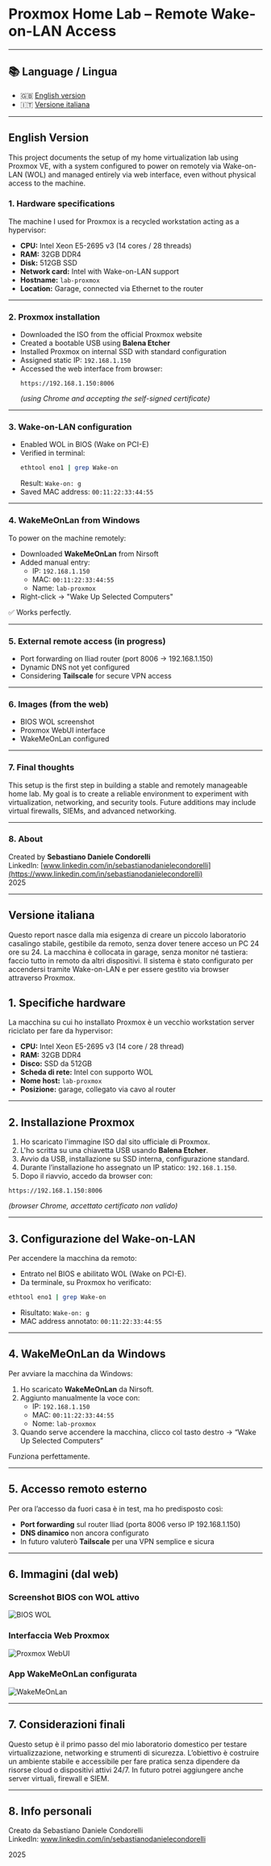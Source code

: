 # Proxmox Home Lab – Remote Wake-on-LAN Access

---

## 📚 Language / Lingua

- 🇬🇧 [English version](#english-version)
- 🇮🇹 [Versione italiana](#versione-italiana)

---



##  English Version

This project documents the setup of my home virtualization lab using Proxmox VE, with a system configured to power on remotely via Wake-on-LAN (WOL) and managed entirely via web interface, even without physical access to the machine.

### 1. Hardware specifications

The machine I used for Proxmox is a recycled workstation acting as a hypervisor:

- **CPU:** Intel Xeon E5-2695 v3 (14 cores / 28 threads)
- **RAM:** 32GB DDR4
- **Disk:** 512GB SSD
- **Network card:** Intel with Wake-on-LAN support
- **Hostname:** `lab-proxmox`
- **Location:** Garage, connected via Ethernet to the router

---

### 2. Proxmox installation

- Downloaded the ISO from the official Proxmox website
- Created a bootable USB using **Balena Etcher**
- Installed Proxmox on internal SSD with standard configuration
- Assigned static IP: `192.168.1.150`
- Accessed the web interface from browser:
  ```
  https://192.168.1.150:8006
  ```
  *(using Chrome and accepting the self-signed certificate)*

---

### 3. Wake-on-LAN configuration

- Enabled WOL in BIOS (Wake on PCI-E)
- Verified in terminal:
  ```bash
  ethtool eno1 | grep Wake-on
  ```
  Result: `Wake-on: g`
- Saved MAC address: `00:11:22:33:44:55`

---

### 4. WakeMeOnLan from Windows

To power on the machine remotely:

- Downloaded **WakeMeOnLan** from Nirsoft
- Added manual entry:
  - IP: `192.168.1.150`
  - MAC: `00:11:22:33:44:55`
  - Name: `lab-proxmox`
- Right-click → "Wake Up Selected Computers"

✅ Works perfectly.

---

### 5. External remote access (in progress)

- Port forwarding on Iliad router (port 8006 → 192.168.1.150)
- Dynamic DNS not yet configured
- Considering **Tailscale** for secure VPN access

---

### 6. Images (from the web)

- BIOS WOL screenshot  
- Proxmox WebUI interface  
- WakeMeOnLan configured

---

### 7. Final thoughts

This setup is the first step in building a stable and remotely manageable home lab. My goal is to create a reliable environment to experiment with virtualization, networking, and security tools. Future additions may include virtual firewalls, SIEMs, and advanced networking.

---

### 8. About

Created by **Sebastiano Daniele Condorelli**  
LinkedIn: [www.linkedin.com/in/sebastianodanielecondorelli](https://www.linkedin.com/in/sebastianodanielecondorelli)  
2025

---

##  Versione italiana

Questo report nasce dalla mia esigenza di creare un piccolo laboratorio casalingo stabile, gestibile da remoto, senza dover tenere acceso un PC 24 ore su 24. La macchina è collocata in garage, senza monitor né tastiera: faccio tutto in remoto da altri dispositivi. Il sistema è stato configurato per accendersi tramite Wake-on-LAN e per essere gestito via browser attraverso Proxmox.


## 1. Specifiche hardware

La macchina su cui ho installato Proxmox è un vecchio workstation server riciclato per fare da hypervisor:

- **CPU:** Intel Xeon E5-2695 v3 (14 core / 28 thread)
- **RAM:** 32GB DDR4
- **Disco:** SSD da 512GB
- **Scheda di rete:** Intel con supporto WOL
- **Nome host:** `lab-proxmox`
- **Posizione:** garage, collegato via cavo al router

---

## 2. Installazione Proxmox

1. Ho scaricato l'immagine ISO dal sito ufficiale di Proxmox.
2. L'ho scritta su una chiavetta USB usando **Balena Etcher**.
3. Avvio da USB, installazione su SSD interna, configurazione standard.
4. Durante l’installazione ho assegnato un IP statico: `192.168.1.150`.
5. Dopo il riavvio, accedo da browser con:

```
https://192.168.1.150:8006
```

*(browser Chrome, accettato certificato non valido)*

---

## 3. Configurazione del Wake-on-LAN

Per accendere la macchina da remoto:

- Entrato nel BIOS e abilitato WOL (Wake on PCI-E).
- Da terminale, su Proxmox ho verificato:

```bash
ethtool eno1 | grep Wake-on
```

- Risultato: `Wake-on: g`
- MAC address annotato: `00:11:22:33:44:55`

---

## 4. WakeMeOnLan da Windows

Per avviare la macchina da Windows:

1. Ho scaricato **WakeMeOnLan** da Nirsoft.
2. Aggiunto manualmente la voce con:
   - IP: `192.168.1.150`
   - MAC: `00:11:22:33:44:55`
   - Nome: `lab-proxmox`
3. Quando serve accendere la macchina, clicco col tasto destro → “Wake Up Selected Computers”

Funziona perfettamente.

---

## 5. Accesso remoto esterno

Per ora l’accesso da fuori casa è in test, ma ho predisposto così:

- **Port forwarding** sul router Iliad (porta 8006 verso IP 192.168.1.150)
- **DNS dinamico** non ancora configurato
- In futuro valuterò **Tailscale** per una VPN semplice e sicura

---

## 6. Immagini (dal web)

### Screenshot BIOS con WOL attivo
![BIOS WOL](img/bios.jpg)

### Interfaccia Web Proxmox
![Proxmox WebUI](img/proxmox.png)

### App WakeMeOnLan configurata
![WakeMeOnLan](img/wakemeonlan.png)

---

## 7. Considerazioni finali

Questo setup è il primo passo del mio laboratorio domestico per testare virtualizzazione, networking e strumenti di sicurezza. L’obiettivo è costruire un ambiente stabile e accessibile per fare pratica senza dipendere da risorse cloud o dispositivi attivi 24/7. In futuro potrei aggiungere anche server virtuali, firewall e SIEM.

---

## 8. Info personali

Creato da Sebastiano Daniele Condorelli  
LinkedIn: www.linkedin.com/in/sebastianodanielecondorelli 

2025
